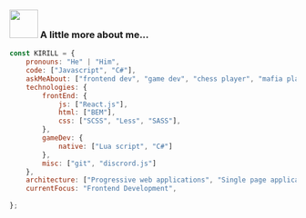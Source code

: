 ### <img src="https://media.giphy.com/media/VgCDAzcKvsR6OM0uWg/giphy.gif" width="50"> A little more about me...  

```javascript
const KIRILL = {
    pronouns: "He" | "Him",
    code: ["Javascript", "C#"],
    askMeAbout: ["frontend dev", "game dev", "chess player", "mafia player"],
    technologies: {
        frontEnd: {
            js: ["React.js"],
            html: ["BEM"],
            css: ["SCSS", "Less", "SASS"],
        },
        gameDev: {
            native: ["Lua script", "C#"]
        },
        misc: ["git", "discrord.js"]
    },
    architecture: ["Progressive web applications", "Single page applications"],
    currentFocus: "Frontend Development",
    
};
```
